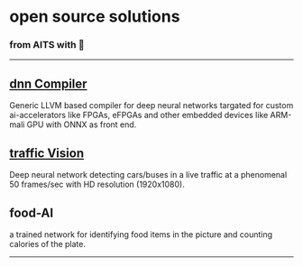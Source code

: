# open source solutions
### from AITS with 💝
---


## [dnn Compiler](https://ai-techsystems.github.io/dnnCompiler/)
Generic LLVM based compiler for deep neural networks targated for custom ai-accelerators like FPGAs, eFPGAs and other embedded devices like ARM-mali GPU with ONNX as front end.

## [traffic Vision](https://github.com/srohit0/trafficVision)
Deep neural network detecting cars/buses in a live traffic at a phenomenal 50 frames/sec with HD resolution (1920x1080). 

## food-AI
a trained network for identifying food items in the picture and counting calories of the plate.

---

